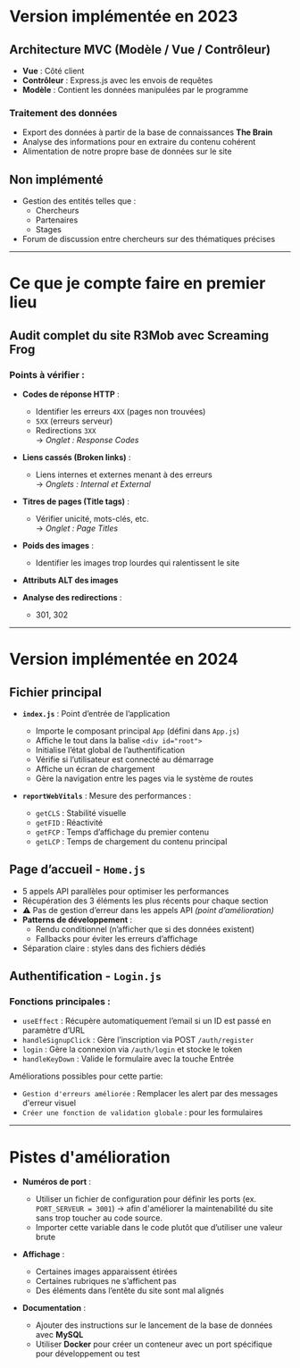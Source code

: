 # Version implémentée en 2023

## Architecture MVC (Modèle / Vue / Contrôleur)

- **Vue** : Côté client  
- **Contrôleur** : Express.js avec les envois de requêtes  
- **Modèle** : Contient les données manipulées par le programme  

### Traitement des données
- Export des données à partir de la base de connaissances **The Brain**  
- Analyse des informations pour en extraire du contenu cohérent  
- Alimentation de notre propre base de données sur le site  

## Non implémenté

- Gestion des entités telles que :
  - Chercheurs
  - Partenaires
  - Stages  
- Forum de discussion entre chercheurs sur des thématiques précises  

---

# Ce que je compte faire en premier lieu

## Audit complet du site R3Mob avec Screaming Frog

### Points à vérifier :

- **Codes de réponse HTTP** :
  - Identifier les erreurs `4XX` (pages non trouvées)
  - `5XX` (erreurs serveur)
  - Redirections `3XX`  
  → *Onglet : Response Codes*

- **Liens cassés (Broken links)** :
  - Liens internes et externes menant à des erreurs  
  → *Onglets : Internal et External*

- **Titres de pages (Title tags)** :
  - Vérifier unicité, mots-clés, etc.  
  → *Onglet : Page Titles*

- **Poids des images** :
  - Identifier les images trop lourdes qui ralentissent le site  

- **Attributs ALT des images**

- **Analyse des redirections** :
  - 301, 302

---

# Version implémentée en 2024

## Fichier principal

- **`index.js`** : Point d’entrée de l’application
  - Importe le composant principal `App` (défini dans `App.js`)
  - Affiche le tout dans la balise `<div id="root">`
  - Initialise l’état global de l’authentification
  - Vérifie si l’utilisateur est connecté au démarrage
  - Affiche un écran de chargement
  - Gère la navigation entre les pages via le système de routes

- **`reportWebVitals`** : Mesure des performances :
  - `getCLS` : Stabilité visuelle
  - `getFID` : Réactivité
  - `getFCP` : Temps d’affichage du premier contenu
  - `getLCP` : Temps de chargement du contenu principal

## Page d’accueil - `Home.js`

- 5 appels API parallèles pour optimiser les performances  
- Récupération des 3 éléments les plus récents pour chaque section  
- ⚠️ Pas de gestion d’erreur dans les appels API *(point d’amélioration)*  
- **Patterns de développement** :
  - Rendu conditionnel (n’afficher que si des données existent)
  - Fallbacks pour éviter les erreurs d’affichage  
- Séparation claire : styles dans des fichiers dédiés

## Authentification - `Login.js`

### Fonctions principales :

- `useEffect` : Récupère automatiquement l’email si un ID est passé en paramètre d’URL  
- `handleSignupClick` : Gère l’inscription via POST `/auth/register`  
- `login` : Gère la connexion via `/auth/login` et stocke le token  
- `handleKeyDown` : Valide le formulaire avec la touche Entrée 

Améliorations possibles pour cette partie: 

- `Gestion d'erreurs améliorée` : Remplacer les alert par des messages d'erreur visuel
- `Créer une fonction de validation globale` : pour les formulaires 

---

# Pistes d'amélioration

- **Numéros de port** :
  - Utiliser un fichier de configuration pour définir les ports (ex. `PORT_SERVEUR = 3001`) -> afin d'améliorer la maintenabilité du site sans trop toucher au code source.
  - Importer cette variable dans le code plutôt que d’utiliser une valeur brute

- **Affichage** :
  - Certaines images apparaissent étirées
  - Certaines rubriques ne s’affichent pas
  - Des éléments dans l’entête du site sont mal alignés

- **Documentation** :
  - Ajouter des instructions sur le lancement de la base de données avec **MySQL**
  - Utiliser **Docker** pour créer un conteneur avec un port spécifique pour développement ou test
